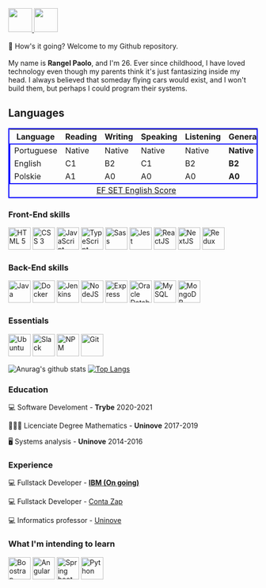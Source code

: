 <a href="https://rangel20.github.io/" target="_blank">
  <img src="https://cdn.iconscout.com/icon/free/png-256/github-108-438008.png" width="48px" height="48px">
</a>
<a href="https://www.linkedin.com/in/rangelcardoso/" target="_blank">
  <img src="https://i.ibb.co/Kx2GSrT/linkedin.png" width="48px" height="48px">
</a>

<br />
<br />
👋 How's it going? Welcome to my Github repository.
<br /><br />
My name is <strong>Rangel Paolo</strong>, and I'm 26. Ever since childhood, I have loved technology even though my parents think it's just fantasizing inside my head. I always believed that someday flying cars would exist, and I won't build them, but perhaps I could program their systems.
<br />

## Languages
<table style="border: 2px solid blue">
  <thead>
    <tr>
      <th>Language</th>
      <th>Reading</th>
      <th>Writing</th>
      <th>Speaking</th>
      <th>Listening</th>
      <th>General</th>
    </tr>
  </thead>
  <tbody style="border: 2px solid blue">
    <tr>
      <td>Portuguese</td>
      <td>Native</td>
      <td>Native</td>
      <td>Native</td>
      <td>Native</td>
      <td><b>Native</b></td>
    </tr>
    <tr>
      <td>English</td>
      <td>C1</td>
      <td>B2</td>
      <td>C1</td>
      <td>B2</td>
      <td><b>B2</b></td>
    </tr>
    <tr>
      <td>Polskie</td>
      <td>A1</td>
      <td>A0</td>
      <td>A0</td>
      <td>A0</td>
      <td><b>A0</b></td>
    </tr>
  </tbody>
  <tfoot>
    <tr style="text-align: center;">
      <td colspan="6">
        <a href="https://www.efset.org/cert/4Fw5zc" target="_blank">
          EF SET English Score
        </a>
      </td>
    </tr>
  </tfoot>
</table>

### Front-End skills
<p align="left">
  <img title="HTML5" src="https://cdn.jsdelivr.net/gh/devicons/devicon/icons/html5/html5-original.svg" alt="HTML 5" width="45" height="45" />

  <img title="CSS3" src="https://cdn.jsdelivr.net/gh/devicons/devicon/icons/css3/css3-original.svg" alt="CSS 3" width="45" height="45" />
  
  <img title="JavaScript" src="https://cdn.jsdelivr.net/gh/devicons/devicon/icons/javascript/javascript-original.svg" alt="JavaScript" width="45" height="45" />

  <img title="TypeScript" src="https://cdn.jsdelivr.net/gh/devicons/devicon/icons/typescript/typescript-original.svg" alt="TypeScript" width="45" height="45" />
          
  <img title="Sass" src="https://cdn.jsdelivr.net/gh/devicons/devicon/icons/sass/sass-original.svg" alt="Sass" width="45" height="45" />
  
  <img title="Jest" src="https://cdn.jsdelivr.net/gh/devicons/devicon/icons/jest/jest-plain.svg" alt="Jest" width="45" height="45" />
          
  <img title="ReactJS" src="https://cdn.jsdelivr.net/gh/devicons/devicon/icons/react/react-original-wordmark.svg" alt="ReactJS" width="45" height="45" />
          
  <img title="NextJS" src="https://cdn.jsdelivr.net/gh/devicons/devicon/icons/nextjs/nextjs-line.svg" alt="NextJS" width="45" height="45" />
          
  <img title="Redux" src="https://cdn.jsdelivr.net/gh/devicons/devicon/icons/redux/redux-original.svg" alt="Redux" width="45" height="45" />
</p>

### Back-End skills
<p align="left">
  <img title="Java" src="https://cdn.jsdelivr.net/gh/devicons/devicon/icons/java/java-original.svg" alt="Java" width="45" height="45" />

  <img title="Docker" src="https://cdn.jsdelivr.net/gh/devicons/devicon/icons/docker/docker-original-wordmark.svg" alt="Docker" width="45" height="45" />

  <img title="Jenkins" src="https://cdn.jsdelivr.net/gh/devicons/devicon/icons/jenkins/jenkins-original.svg" alt="Jenkins" width="45" height="45" />

  <img title="NodeJS" src="https://cdn.jsdelivr.net/gh/devicons/devicon/icons/nodejs/nodejs-original.svg" alt="NodeJS" width="45" height="45" />

  <img title="Express" src="https://cdn.jsdelivr.net/gh/devicons/devicon/icons/express/express-original-wordmark.svg" alt="Express" width="45" height="45" />

  <img title="Oracle" src="https://cdn.jsdelivr.net/gh/devicons/devicon/icons/oracle/oracle-original.svg" alt="Oracle Database" width="45" height="45" />

  <img title="MySQL" src="https://cdn.jsdelivr.net/gh/devicons/devicon/icons/mysql/mysql-original-wordmark.svg" alt="MySQL" width="45" height="45" />

  <img title="MongoDB" src="https://cdn.jsdelivr.net/gh/devicons/devicon/icons/mongodb/mongodb-original-wordmark.svg" alt="MongoDB" width="45" height="45" />
</p>

### Essentials
<p align="left">  
  <img title="Ubuntu" src="https://cdn.jsdelivr.net/gh/devicons/devicon/icons/ubuntu/ubuntu-plain-wordmark.svg" alt="Ubuntu" width="45" height="45" />
  
  <img title="Slack" src="https://cdn.jsdelivr.net/gh/devicons/devicon/icons/slack/slack-original.svg" alt="Slack" width="45" height="45" /> 
  
  <img title="NPM" src="https://cdn.jsdelivr.net/gh/devicons/devicon/icons/npm/npm-original-wordmark.svg" alt="NPM" width="45" height="45" />
  
  <img title="Git" src="https://cdn.jsdelivr.net/gh/devicons/devicon/icons/git/git-original-wordmark.svg" alt="Git" width="45" height="45" />
</p>

![Anurag's github stats](https://github-readme-stats.vercel.app/api?username=rangel20&show_icons=true)
[![Top Langs](https://github-readme-stats.vercel.app/api/top-langs/?username=rangel20&layout=compact)](https://github.com/anuraghazra/github-readme-stats)

### Education
:computer: Software Develoment - <strong>Trybe</strong> 2020-2021

:1234:🧑‍🏫 Licenciate Degree Mathematics - <strong>Uninove</strong> 2017-2019

:desktop_computer: Systems analysis - <strong>Uninove</strong> 2014-2016

### Experience
:computer: Fullstack Developer - <strong><a href="https://www.ibm.com/">IBM (On going)</a></strong>

:computer: Fullstack Developer - <a href="https://contazap.com.br/">Conta Zap</a>

:computer: Informatics professor - <a href="https://www.uninove.br/">Uninove</a>

### What I'm intending to learn
<p align="left">
  <img title="Boostrap" src="https://cdn.jsdelivr.net/gh/devicons/devicon/icons/bootstrap/bootstrap-original-wordmark.svg" alt="Boostrap" width="45" height="45" />
          
  <img title="Angular" src="https://cdn.jsdelivr.net/gh/devicons/devicon/icons/angularjs/angularjs-original.svg" alt="Angular" width="45" height="45" />
  
  <img title="Spring Boot" src="https://cdn.jsdelivr.net/gh/devicons/devicon/icons/spring/spring-original.svg" alt="Spring boot" width="45" height="45" />
  
  <img title="Python" src="https://cdn.jsdelivr.net/gh/devicons/devicon/icons/python/python-original-wordmark.svg" alt="Python" width="45" height="45" />
</p>
